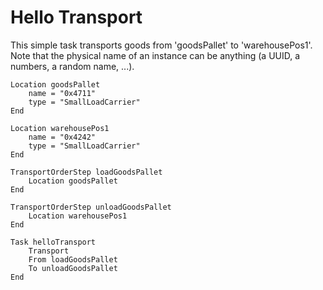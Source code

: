 # Hello Transport

This simple task transports goods from 'goodsPallet' to 'warehousePos1'. Note that the physical name of an instance can be anything (a UUID, a numbers, a random name, ...).

```text
Location goodsPallet
    name = "0x4711"
    type = "SmallLoadCarrier"
End

Location warehousePos1
    name = "0x4242"
    type = "SmallLoadCarrier"
End

TransportOrderStep loadGoodsPallet
    Location goodsPallet
End

TransportOrderStep unloadGoodsPallet
    Location warehousePos1
End

Task helloTransport
    Transport
    From loadGoodsPallet
    To unloadGoodsPallet
End
```